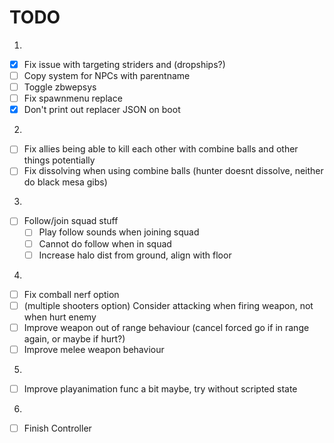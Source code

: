 # TODO
1.
- [x] Fix issue with targeting striders and (dropships?)
- [ ] Copy system for NPCs with parentname
- [ ] Toggle zbwepsys
- [ ] Fix spawnmenu replace
- [x] Don't print out replacer JSON on boot

2.
- [ ] Fix allies being able to kill each other with combine balls and other things potentially
- [ ] Fix dissolving when using combine balls (hunter doesnt dissolve, neither do black mesa gibs)

3.
- [ ] Follow/join squad stuff
    - [ ] Play follow sounds when joining squad
    - [ ] Cannot do follow when in squad
    - [ ] Increase halo dist from ground, align with floor

4.
- [ ] Fix comball nerf option
- [ ] (multiple shooters option) Consider attacking when firing weapon, not when hurt enemy
- [ ] Improve weapon out of range behaviour (cancel forced go if in range again, or maybe if hurt?)
- [ ] Improve melee weapon behaviour

5.
- [ ] Improve playanimation func a bit maybe, try without scripted state

6.
- [ ] Finish Controller
